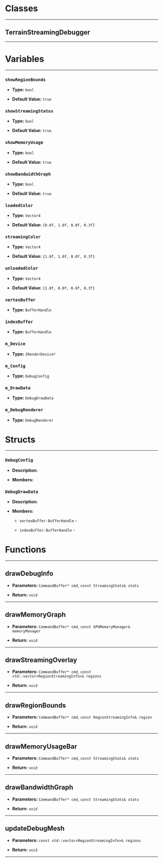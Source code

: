# Classes
---

## TerrainStreamingDebugger
---




# Variables
---

### `showRegionBounds`

- **Type:** `bool`

- **Default Value:** `true`



### `showStreamingStatus`

- **Type:** `bool`

- **Default Value:** `true`



### `showMemoryUsage`

- **Type:** `bool`

- **Default Value:** `true`



### `showBandwidthGraph`

- **Type:** `bool`

- **Default Value:** `true`



### `loadedColor`

- **Type:** `Vector4`

- **Default Value:** `{0.0f, 1.0f, 0.0f, 0.3f}`



### `streamingColor`

- **Type:** `Vector4`

- **Default Value:** `{1.0f, 1.0f, 0.0f, 0.3f}`



### `unloadedColor`

- **Type:** `Vector4`

- **Default Value:** `{1.0f, 0.0f, 0.0f, 0.3f}`



### `vertexBuffer`

- **Type:** `BufferHandle`



### `indexBuffer`

- **Type:** `BufferHandle`



### `m_Device`

- **Type:** `IRenderDevice*`



### `m_Config`

- **Type:** `DebugConfig`



### `m_DrawData`

- **Type:** `DebugDrawData`



### `m_DebugRenderer`

- **Type:** `DebugRenderer`




# Structs
---

### `DebugConfig`

- **Description:** 

- **Members:**



### `DebugDrawData`

- **Description:** 

- **Members:**

  - `vertexBuffer`: `BufferHandle` - 

  - `indexBuffer`: `BufferHandle` - 




# Functions
---

## drawDebugInfo



- **Parameters:** `CommandBuffer* cmd`, `const StreamingStats& stats`

- **Return:** `void`

---

## drawMemoryGraph



- **Parameters:** `CommandBuffer* cmd`, `const GPUMemoryManager& memoryManager`

- **Return:** `void`

---

## drawStreamingOverlay



- **Parameters:** `CommandBuffer* cmd`, `const std::vector<RegionStreamingInfo>& regions`

- **Return:** `void`

---

## drawRegionBounds



- **Parameters:** `CommandBuffer* cmd`, `const RegionStreamingInfo& region`

- **Return:** `void`

---

## drawMemoryUsageBar



- **Parameters:** `CommandBuffer* cmd`, `const StreamingStats& stats`

- **Return:** `void`

---

## drawBandwidthGraph



- **Parameters:** `CommandBuffer* cmd`, `const StreamingStats& stats`

- **Return:** `void`

---

## updateDebugMesh



- **Parameters:** `const std::vector<RegionStreamingInfo>& regions`

- **Return:** `void`

---
